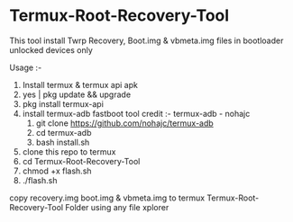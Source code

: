 # Termux-Root-Recovery-Tool
This tool install Twrp Recovery, Boot.img &amp; vbmeta.img files in bootloader unlocked devices only

Usage :- 

1. Install termux & termux api apk
2. yes | pkg update && upgrade 
3. pkg install termux-api
4. install termux-adb fastboot tool
  credit :- termux-adb - nohajc 
    1. git clone https://github.com/nohajc/termux-adb
    2. cd termux-adb
    3. bash install.sh
5. clone this repo to termux
6. cd Termux-Root-Recovery-Tool
7. chmod +x flash.sh
8. ./flash.sh

copy recovery.img boot.img & vbmeta.img to termux Termux-Root-Recovery-Tool Folder using any file xplorer 

